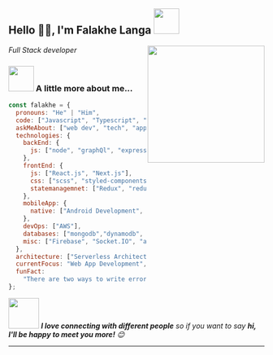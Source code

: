 <h2>Hello 🙏🏻, I'm Falakhe Langa <img src="https://media.giphy.com/media/12oufCB0MyZ1Go/giphy.gif" width="50"></h2>
<img align='right' src="https://media.giphy.com/media/M9gbBd9nbDrOTu1Mqx/giphy.gif" width="230">
<p><em>Full Stack developer 
</em></p>

### <img src="https://media.giphy.com/media/VgCDAzcKvsR6OM0uWg/giphy.gif" width="50"> A little more about me...

```javascript
const falakhe = {
  pronouns: "He" | "Him",
  code: ["Javascript", "Typescript", "Node.js", "React.js", "Next.js"],
  askMeAbout: ["web dev", "tech", "app dev"],
  technologies: {
    backEnd: {
      js: ["node", "graphQl", "express", "Restful Api"],
    },
    frontEnd: {
      js: ["React.js", "Next.js"],
      css: ["scss", "styled-components", "bootstrap", "material-ui"],
      statemanagemnet: ["Redux", "redux-roolkit"],
    },
    mobileApp: {
      native: ["Android Development", "Ios Development", "React-native"],
    },
    devOps: ["AWS"],
    databases: ["mongodb","dynamodb", "MySql", "sqlite"],
    misc: ["Firebase", "Socket.IO", "axios"],
  },
  architecture: ["Serverless Architecture", "Single page applications"],
  currentFocus: "Web App Development",
  funFact:
    "There are two ways to write error-free programs; only the third one works",
};
```

<img src="https://media.giphy.com/media/LnQjpWaON8nhr21vNW/giphy.gif" width="60"> <em><b>I love connecting with different people</b> so if you want to say <b>hi, I'll be happy to meet you more!</b> 😊</em>

---
